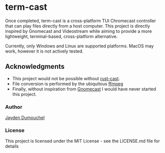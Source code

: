 # term-cast

Once completed, term-cast is a cross-platform TUI Chromecast controller that can play files directly from a host computer. This project is directly inspired by Gnomecast and Videostream while aiming to provide a more lightweight, terminal-based, cross-platform alternative.  

Currently, only Windows and Linux are supported platforms. MacOS may work, however it is not actively tested.   

## Acknowledgments

* This project would not be possible without [rust-cast](https://github.com/azasypkin/rust-cast).   
* File conversion is performed by the ubiquitous [ffmpeg](https://github.com/FFmpeg/FFmpeg)  
* Finally, without inspiration from [Gnomecast](https://github.com/keredson/gnomecast) I would have never started this project. 


### Author

[Jayden Dumouchel](mailto:jdumouch@ualberta.ca)

### License

This project is licensed under the MIT License - see the LICENSE.md file for details